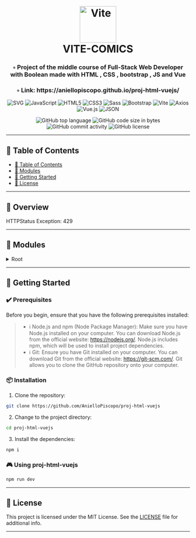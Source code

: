<div align="center">
<h1 align="center">
<img src="https://img.shields.io/badge/Vite-646CFF.svg?style&logo=Vite&logoColor=white" alt="Vite" width="100" />
<br>VITE-COMICS
</h1>
<h3>◦ Project of the middle course of Full-Stack Web Developer with Boolean made with HTML , CSS , bootstrap , JS and Vue </h3>
<h3>◦ Link: https://aniellopiscopo.github.io/proj-html-vuejs/</h3>

<p align="center">
<img src="https://img.shields.io/badge/SVG-FFB13B.svg?style&logo=SVG&logoColor=black" alt="SVG" />
<img src="https://img.shields.io/badge/JavaScript-F7DF1E.svg?style&logo=JavaScript&logoColor=black" alt="JavaScript" />
<img src="https://img.shields.io/badge/HTML5-E34F26.svg?style&logo=HTML5&logoColor=white" alt="HTML5" />
<img src="https://img.shields.io/badge/CSS3-E34F26.svg?style&logo=CSS3&logoColor=white" alt="CSS3" />
<img src="https://img.shields.io/badge/Sass-CC6699.svg?style&logo=Sass&logoColor=white" alt="Sass" />
<img src="https://img.shields.io/badge/Bootstrap-7952B3.svg?style&logo=Bootstrap&logoColor=white" alt="Bootstrap" />

<img src="https://img.shields.io/badge/Vite-646CFF.svg?style&logo=Vite&logoColor=white" alt="Vite" />
<img src="https://img.shields.io/badge/Axios-5A29E4.svg?style&logo=Axios&logoColor=white" alt="Axios" />
<img src="https://img.shields.io/badge/Vue.js-4FC08D.svg?style&logo=vuedotjs&logoColor=white" alt="Vue.js" />
<img src="https://img.shields.io/badge/JSON-000000.svg?style&logo=JSON&logoColor=white" alt="JSON" />
</p>
<img src="https://img.shields.io/github/languages/top/AnielloPiscopo/proj-html-vuejs?style&color=5D6D7E" alt="GitHub top language" />
<img src="https://img.shields.io/github/languages/code-size/AnielloPiscopo/proj-html-vuejs?style&color=5D6D7E" alt="GitHub code size in bytes" />
<img src="https://img.shields.io/github/commit-activity/m/AnielloPiscopo/proj-html-vuejs?style&color=5D6D7E" alt="GitHub commit activity" />
<img src="https://img.shields.io/github/license/AnielloPiscopo/proj-html-vuejs?style&color=5D6D7E" alt="GitHub license" />
</div>

---

## 📒 Table of Contents
- [📒 Table of Contents](#-table-of-contents)
- [🧩 Modules](#modules)
- [🚀 Getting Started](#-getting-started)
- [📄 License](#-license)

---


## 📍 Overview

HTTPStatus Exception: 429

---

## 🧩 Modules

<details closed><summary>Root</summary>

| File                                                                                                                                         | Summary                   |
| ---                                                                                                                                          | ---                       |
| [index.html](https://github.com/AnielloPiscopo/proj-html-vuejs/blob/main/index.html)                                                         | This is the main HTML entry point for your web application. It's where you define the structure of your HTML document, include CSS and JavaScript files, and specify the root element where the Vue.js application will be mounted. |
| [vite.config.js](https://github.com/AnielloPiscopo/proj-html-vuejs/blob/main/vite.config.js)                                                 | This is a configuration file used with Vite, which is a build tool and development server designed for modern web development. |
| [App.vue](https://github.com/AnielloPiscopo/proj-html-vuejs/blob/main/src\App.vue)                                                           | This is the base of the work and it serves as the root component of the Vue.js application and contains the overall layout, navigation, and the top-level structure of your app. |
| [main.js](https://github.com/AnielloPiscopo/proj-html-vuejs/blob/main/src\main.js)                                                           | This file is the entry point of the application. It's where you create and configure the Vue instance, set up routing (if used), and specify which component to render in the root DOM element. |
| [store.js](https://github.com/AnielloPiscopo/proj-html-vuejs/blob/main/src\store.js)                                                         | This file contains the global and general variables and functions of the work. |
| [AppFooter.vue](https://github.com/AnielloPiscopo/proj-html-vuejs/blob/main/src\components\footer\AppFooter.vue)                             | This is the component that represents the footer tag of the webpage. |
| [FooterLowerPart.vue](https://github.com/AnielloPiscopo/proj-html-vuejs/blob/main/src\components\footer\FooterLowerPart.vue)                 | This is the component that containes the lower part of footer. |
| [FooterUpperPart.vue](https://github.com/AnielloPiscopo/proj-html-vuejs/blob/main/src\components\footer\FooterUpperPart.vue)                 | This is the component that containes the upper part of footer. |
| [AppHeader.vue](https://github.com/AnielloPiscopo/proj-html-vuejs/blob/main/src\components\header\AppHeader.vue)                             | This is the component that represents the header tag of the webpage. |
| [HeaderCarousel.vue](https://github.com/AnielloPiscopo/proj-html-vuejs/blob/main/src\components\header\HeaderCarousel.vue)                   | This is the component that containes the carousel put in the header. |
| [HeaderNav.vue](https://github.com/AnielloPiscopo/proj-html-vuejs/blob/main/src\components\header\HeaderNav.vue)                             | This is the component that containes the navbar put in the header. |
| [AppMain.vue](https://github.com/AnielloPiscopo/proj-html-vuejs/blob/main/src\components\main\AppMain.vue)                                   | This is the component that represents the main tag of the webpage. |
| [MainClientsLogoContainer.vue](https://github.com/AnielloPiscopo/proj-html-vuejs/blob/main/src\components\main\MainClientsLogoContainer.vue) | This is the component that containes a section of the main. |
| [MainCourses.vue](https://github.com/AnielloPiscopo/proj-html-vuejs/blob/main/src\components\main\MainCourses.vue)                           | This is the component that containes a section of the main. |
| [MainGeneralInfo.vue](https://github.com/AnielloPiscopo/proj-html-vuejs/blob/main/src\components\main\MainGeneralInfo.vue)                   | This is the component that containes a section of the main. |
| [MainIconsContainer.vue](https://github.com/AnielloPiscopo/proj-html-vuejs/blob/main/src\components\main\MainIconsContainer.vue)             | This is the component that containes a section of the main. |
| [MainPricingPlans.vue](https://github.com/AnielloPiscopo/proj-html-vuejs/blob/main/src\components\main\MainPricingPlans.vue)                 | This is the component that containes a section of the main. |
| [MainProgrammDetails.vue](https://github.com/AnielloPiscopo/proj-html-vuejs/blob/main/src\components\main\MainProgrammDetails.vue)           | This is the component that containes a section of the main. |
| [MainTestimonials.vue](https://github.com/AnielloPiscopo/proj-html-vuejs/blob/main/src\components\main\MainTestimonials.vue)                 | This is the component that containes a section of the main. |
| [general.scss](https://github.com/AnielloPiscopo/proj-html-vuejs/blob/main/src\styles\general.scss)                                          | This is the file scss that contains the general style of the work. |
| [_variables.scss](https://github.com/AnielloPiscopo/proj-html-vuejs/blob/main/src\styles\partials\_variables.scss)                           | This is the file scss that contains the general stylistic variables of the work. |

</details>

---

## 🚀 Getting Started

### ✔️ Prerequisites

Before you begin, ensure that you have the following prerequisites installed:
> - ℹ️ Node.js and npm (Node Package Manager): Make sure you have Node.js installed on your computer. You can download Node.js from the official website: https://nodejs.org/. Node.js includes npm, which will be used to install project dependencies.
> - ℹ️ Git: Ensure you have Git installed on your computer. You can download Git from the official website: https://git-scm.com/. Git allows you to clone the GitHub repository onto your computer.

### 📦 Installation

1. Clone the repository:
```sh
git clone https://github.com/AnielloPiscopo/proj-html-vuejs
```

2. Change to the project directory:
```sh
cd proj-html-vuejs
```

3. Install the dependencies:
```sh
npm i
```

### 🎮 Using proj-html-vuejs

```sh
npm run dev
```

---

## 📄 License

This project is licensed under the MIT License. See the [LICENSE](./LICENSE) file for additional info.

---
